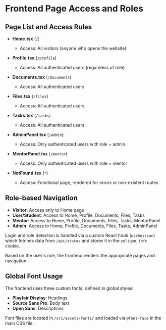 

# Frontend Page Access and Roles

## Page List and Access Rules

- **Home.tsx** (`/`)
  - Access: All visitors (anyone who opens the website)

- **Profile.tsx** (`/profile`)
  - Access: All authenticated users (regardless of role)

- **Documents.tsx** (`/documents`)
  - Access: All authenticated users

- **Files.tsx** (`/files`)
  - Access: All authenticated users

- **Tasks.tsx** (`/tasks`)
  - Access: All authenticated users

- **AdminPanel.tsx** (`/admin`)
  - Access: Only authenticated users with role = admin

- **MentorPanel.tsx** (`/mentor`)
  - Access: Only authenticated users with role = mentor

- **NotFound.tsx** (`*`)
  - Access: Functional page, rendered for errors or non-existent routes

## Role-based Navigation

- **Visitor**: Access only to Home page
- **User/Student**: Access to Home, Profile, Documents, Files, Tasks
- **Mentor**: Access to Home, Profile, Documents, Files, Tasks, MentorPanel
- **Admin**: Access to Home, Profile, Documents, Files, Tasks, AdminPanel

Login and role detection is handled via a custom React hook (`useSession`) which fetches data from `/api/status` and stores it in the `poligon_info` cookie.

Based on the user's role, the frontend renders the appropriate pages and navigation.

## Global Font Usage

The frontend uses three custom fonts, defined in global styles:
- **Playfair Display**: Headings
- **Source Sans Pro**: Body text
- **Open Sans**: Descriptions

Font files are located in `/src/assets/fonts/` and loaded via `@font-face` in the main CSS file.
